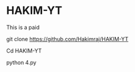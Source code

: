 # HAKIM-YT
This is a paid





git clone https://github.com/Hakimraj/HAKIM-YT

Cd HAKIM-YT

python 4.py

